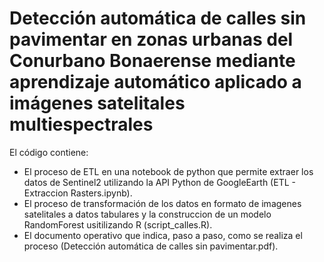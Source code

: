 # Detección automática de calles sin pavimentar en zonas urbanas del Conurbano Bonaerense mediante aprendizaje automático aplicado a imágenes satelitales multiespectrales
El código contiene:

*  El proceso de ETL en una notebook de python que permite extraer los datos de Sentinel2 utilizando la API Python de GoogleEarth (ETL - Extraccion Rasters.ipynb).  
*  El proceso de transformación de los datos en formato de imagenes satelitales a datos tabulares y la construccion de un modelo RandomForest usitilizando R (script_calles.R).
*  El documento operativo que indica, paso a paso, como se realiza el proceso (Detección automática de calles sin pavimentar.pdf).
 
